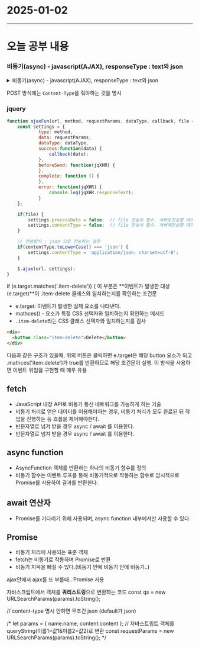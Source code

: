 # 2025-01-02
---

# 오늘 공부 내용


### 비동기(async) - javascript(AJAX), responseType : text와 json
<details>
  <summary> 비동기(async) - javascript(AJAX), responseType : text와 json </summary>

  ```javascript
// 비동기(async) - javascript(AJAX), responseType : text와 json
function AjaxObject(url, method, requestParams, responseType, callback, contentType = 'text') {
    this.callback = callback;
    this.responseType = responseType;

    ajaxStart(url, method, requestParams);

    function ajaxStart(url, method, requestParams){
        var xhr = createRequest(); // XMLHttpRequest 객체 생성 - ajax ㅅ실행
        if (xhr === null){
            alert('AJAX error ...');
            return;
        }

        method = method.toLowerCase();
        responseType = responseType.toLowerCase();
        if(responseType === 'html') {
            responseType = 'text';
        } else if(responseType === 'xml') {
            responseType = 'document'; // document : MIME 유형에 따라 적절한 HTML 문서 또는 XML XMLDocument
        }

        if( method === 'get' && requestParams ) {
            url += '?' + requestParams;
        }

        xhr.open(method, url);
        // xhr.setRequestHeader ('AJAX','true');
        xhr.responseType = responseType; // 서버에서 요청 받을 타입(text, json, document 등)
        if(method === 'post' && ! (requestParams instanceof FormData) && contentType.toLowerCase() == 'text') {
            // FormData는 Content-Type을 명시하지 않으면 multipart/form-data 로 전송

            // 클라이언트가 서버로 전송하는 타입
            xhr.setRequestHeader('Content-Type', 'application/x-www-form-urlencoded');
        } else if(method === 'post' && contentType.toLowerCase() == 'json') {
            xhr.setRequestHeader('Content-Type', 'application/json');
        }

        xhr.onreadystatechange = function() {
            if ( this.readyState === 4 ) {
                if( this.status === 200 ) {
                    preCallback(this);
                } else {
                    console.log(this.status, this.statusText);
                }
            }
        };

        if(method === 'post') {
            xhr.send(requestParams);
        } else {
            xhr.send(null);
        }
    }

    function createRequest(){
        try {
            return new XMLHttpRequest();
        } catch(e){
        }

        return null;
    }

    function preCallback(xhr){
        // var response = xhr.responseText; // application/json 으로 넘어온 경우에는 responseText 로 받을 수 없음
        // var response = xhr.responseXML;
        var response = xhr.response;

        callback(response);
    }
}

   ```
</details>


POST 방식에는 `Content-Type`을 줘야하는 것을 명시

### jquery 
```javascript
function ajaxFun(url, method, requestParams, dataType, callback, file = false, contentType = 'text') {
	const settings = {
			type: method,
			data: requestParams,
			dataType: dataType,
			success:function(data) {
				callback(data);
			},
			beforeSend: function(jqXHR) {
			},
			complete: function () {
			},
			error: function(jqXHR) {
				console.log(jqXHR.responseText);
			}
	};

	if(file) {
		settings.processData = false;  // file 전송시 필수. 서버로전송할 데이터를 쿼리문자열로 변환여부
		settings.contentType = false;  // file 전송시 필수. 서버에전송할 데이터의 Content-Type. 기본:application/x-www-urlencoded
	}

	// 전송방식 : json 으로 전송하는 경우
	if(contentType.toLowerCase() === 'json') {
		settings.contentType = 'application/json; charset=utf-8';
	}

	$.ajax(url, settings);
}

```

if (e.target.matches('.item-delete')) {
이 부분은 **이벤트가 발생한 대상(e.target)**이 .item-delete 클래스와 일치하는지를 확인하는 조건문

- e.target: 이벤트가 발생한 실제 요소를 나타낸다.
- mathces() - 요소가 특정 CSS 선택자와 일치하는지 확인하는 메서드
- `.item-delete`라는 CSS 클래스 선택자와 일치하는지를 검사 

```html
<div>
  <button class="item-delete">Delete</button>
</div>
```

다음과 같은 구조가 있을때, 위의 버튼은 클릭하면 e.target은 해당 button 요소가 되고
.mathces('item.delete')가 true를 반환하므로 해당 조건문이 실행.
이 방식을 사용하면 이벤트 위임을 구현할 때 매우 유용 

## fetch
- JavaScript 내장 API로 비동기 통신 네트워크를 가능하게 하는 기술
- 비동기 처리로 얻은 데이터를 이용해야하는 경우, 비동기 처리가 모두 완료된 뒤 작업을 진행하는 등 흐름을 제어해야한다.
- 빈문자열로 넘겨 받을 경우 async / await 를 이용한다.
- 빈문자열로 넘겨 받을 경우 async / await 를 이용한다.

## async function
-  AsyncFunction 객체를 반환하는 하나의 비동기 함수를 정의
- 비동기 함수는 이벤트 루프를 통해 비동기적으로 작동하는 함수로 암시적으로 Promise를 사용하여 결과를 반환한다.

## await 연산자
- Promise를 기다리기 위해 사용되며, async function 내부에서만 사용할 수 있다.

## Promise 
- 비동기 처리에 사용되는 표준 객체
- fetch는 비동기로 작동하며 Promise로 반환 
- 비동기 지옥을 빠질 수 있다.(비동기 안에 비동기 안에 비동기..)

ajax안에서 ajax를 또 부를때.. Promise 사용 


자바스크립트에서 객체를 **쿼리스트링**으로 변환하는 코드 
const qs = new URLSearchParams(params).toString();

// content-type 명시 안하면 무조건 json (default가 json)


/*
let params = {
    name:name, content:content
};
// 자바스트립트 객체를 queryString(이름1=값1&이름2=값2)로 변환
const requestParams = new URLSearchParams(params).toString();
*/

